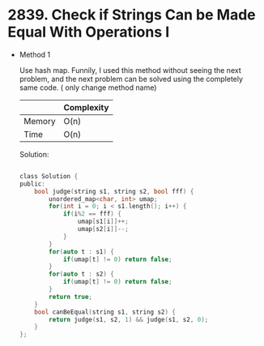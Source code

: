 # 2839. Check if Strings Can be Made Equal With Operations I   
- Method 1

    Use hash map. Funnily, I used this method without seeing the next problem, and the next problem can be solved using the completely same code. ( only change method name)

    | |   Complexity  |
    | ----------- | ----------- | 
    |  Memory     | O(n) | 
    |      Time       |  O(n) | 


    Solution:

    ``` h

    class Solution {
    public:
        bool judge(string s1, string s2, bool fff) {
            unordered_map<char, int> umap;
            for(int i = 0; i < s1.length(); i++) {
                if(i%2 == fff) {
                    umap[s1[i]]++;
                    umap[s2[i]]--;
                }
            }
            for(auto t : s1) {
                if(umap[t] != 0) return false;
            }
            for(auto t : s2) {
                if(umap[t] != 0) return false;
            }
            return true;
        }
        bool canBeEqual(string s1, string s2) {
            return judge(s1, s2, 1) && judge(s1, s2, 0);
        }
    };

    ```

<!-- - Method 2

    This is another method.

    | |   Complexity  |
    | ----------- | ----------- | 
    |  Memory     | O(n) | 
    |      Time       |  O(n) | 


    Solution:

    ``` h



    ```

- Additional Knowledge:
       
    Here are some additional knowledge.



<br> -->